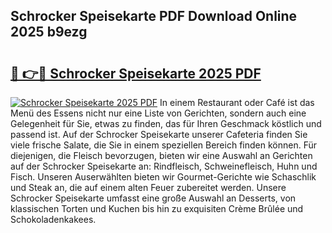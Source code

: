 ## Schrocker Speisekarte PDF Download Online 2025 b9ezg

# <h2><a href="http://gcddvbm.nevu.top/?p=Schrocker+Speisekarte">🔗 👉🔴 Schrocker Speisekarte 2025 PDF</a></h2>

[![Schrocker Speisekarte 2025 PDF](https://i.imgur.com/dBaPXMq.png)](http://gcddvbm.nevu.top/?p=Schrocker+Speisekarte)
In einem Restaurant oder Café ist das Menü des Essens nicht nur eine Liste von Gerichten, sondern auch eine Gelegenheit für Sie, etwas zu finden, das für Ihren Geschmack köstlich und passend ist. Auf der Schrocker Speisekarte unserer Cafeteria finden Sie viele frische Salate, die Sie in einem speziellen Bereich finden können. Für diejenigen, die Fleisch bevorzugen, bieten wir eine Auswahl an Gerichten auf der Schrocker Speisekarte an: Rindfleisch, Schweinefleisch, Huhn und Fisch. Unseren Auserwählten bieten wir Gourmet-Gerichte wie Schaschlik und Steak an, die auf einem alten Feuer zubereitet werden. Unsere Schrocker Speisekarte umfasst eine große Auswahl an Desserts, von klassischen Torten und Kuchen bis hin zu exquisiten Crème Brûlée und Schokoladenkakees.

